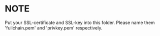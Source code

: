 # NOTE
Put your SSL-certificate and SSL-key into this folder.  Please name them 'fullchain.pem' and 'privkey.pem' respectively.
